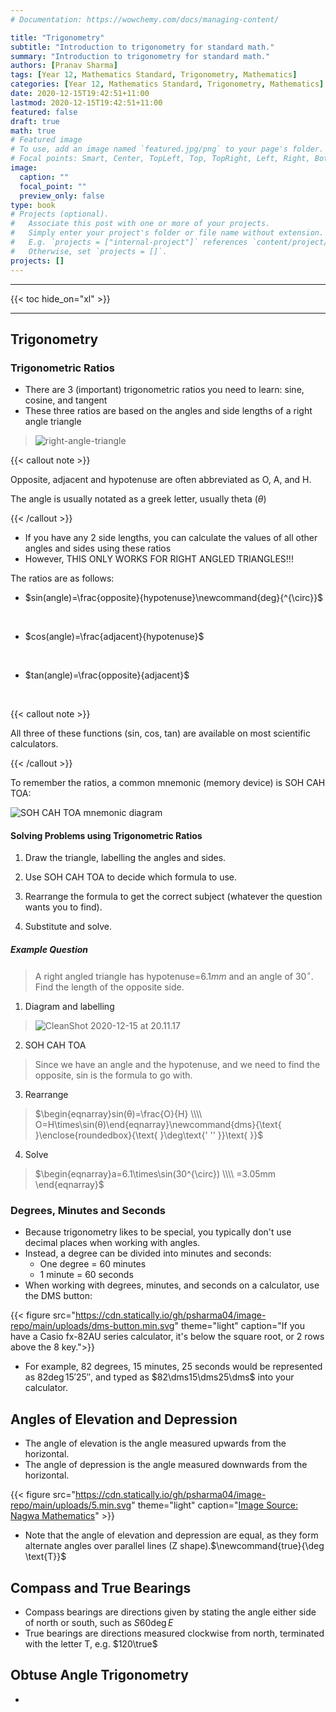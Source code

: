```yaml
---
# Documentation: https://wowchemy.com/docs/managing-content/

title: "Trigonometry"
subtitle: "Introduction to trigonometry for standard math."
summary: "Introduction to trigonometry for standard math."
authors: [Pranav Sharma]
tags: [Year 12, Mathematics Standard, Trigonometry, Mathematics]
categories: [Year 12, Mathematics Standard, Trigonometry, Mathematics]
date: 2020-12-15T19:42:51+11:00
lastmod: 2020-12-15T19:42:51+11:00
featured: false
draft: true
math: true
# Featured image
# To use, add an image named `featured.jpg/png` to your page's folder.
# Focal points: Smart, Center, TopLeft, Top, TopRight, Left, Right, BottomLeft, Bottom, BottomRight.
image:
  caption: ""
  focal_point: ""
  preview_only: false
type: book
# Projects (optional).
#   Associate this post with one or more of your projects.
#   Simply enter your project's folder or file name without extension.
#   E.g. `projects = ["internal-project"]` references `content/project/deep-learning/index.md`.
#   Otherwise, set `projects = []`.
projects: []
---
```


---

{{< toc hide_on="xl" >}}

---

## Trigonometry

### Trigonometric Ratios

- There are 3 (important) trigonometric ratios you need to learn: sine, cosine, and tangent
- These three ratios are based on the angles and side lengths of a right angle triangle

> ![right-angle-triangle](https://cdn.jsdelivr.net/gh/psharma04/image-repo@main/uploads/right-angle-triangleTNe85g-20201215194323193PbWkcD.svg)

{{< callout note >}}

Opposite, adjacent and hypotenuse are often abbreviated as O, A, and H.

The angle is usually notated as a greek letter, usually theta $(\theta)$

{{< /callout >}}

- If you have any 2 side lengths, you can calculate the values of all other angles and sides using these ratios
- However, THIS ONLY WORKS FOR RIGHT ANGLED TRIANGLES!!!

The ratios are as follows:

- $sin(angle)=\frac{opposite}{hypotenuse}\newcommand{deg}{^{\circ}}$

<br>

- $cos(angle)=\frac{adjacent}{hypotenuse}$

<br>

- $tan(angle)=\frac{opposite}{adjacent}$

<br>

{{< callout note >}}

All three of these functions (sin, cos, tan) are available on most scientific calculators.

{{< /callout >}}

To remember the ratios, a common mnemonic (memory device) is SOH CAH TOA:

![SOH CAH TOA mnemonic diagram](https://cdn.jsdelivr.net/gh/psharma04/image-repo@main/uploads/CleanShot%202020-12-15%20at%2019.48.04zWll06.png)

#### Solving Problems using Trigonometric Ratios

1. Draw the triangle, labelling the angles and sides.

2. Use SOH CAH TOA to decide which formula to use.
3. Rearrange the formula to get the correct subject (whatever the question wants you to find).
4. Substitute and solve.

##### Example Question

> A right angled triangle has hypotenuse=$6.1mm$ and an angle of $30^\circ$. Find the length of the opposite side.

1. Diagram and labelling

> ![CleanShot 2020-12-15 at 20.11.17](https://cdn.jsdelivr.net/gh/psharma04/image-repo@main/uploads/CleanShot%202020-12-15%20at%2020.11.175BXokE.png)

2. SOH CAH TOA

> Since we have an angle and the hypotenuse, and we need to find the opposite, sin is the formula to go with.

3. Rearrange

> $\begin{eqnarray}sin(θ)=\frac{O}{H} \\\\ O=H\times\sin(θ)\end{eqnarray}\newcommand{dms}{\text{ }\enclose{roundedbox}{\text{ }\deg\text{' '' }}\text{ }}$

4. Solve

> $\begin{eqnarray}a=6.1\times\sin(30^{\circ}) \\\\ =3.05mm \end{eqnarray}$

### Degrees, Minutes and Seconds

- Because trigonometry likes to be special, you typically don't use decimal places when working with angles.
- Instead, a degree can be divided into minutes and seconds:
  - One degree = 60 minutes
  - 1 minute = 60 seconds
- When working with degrees, minutes, and seconds on a calculator, use the DMS button:

{{< figure src="https://cdn.statically.io/gh/psharma04/image-repo/main/uploads/dms-button.min.svg" theme="light" caption="If you have a Casio fx-82AU series calculator, it's below the square root, or 2 rows above the 8 key.">}}

- For example, 82 degrees, 15 minutes, 25 seconds would be represented as $82\deg15'25'',$ and typed as $82\dms15\dms25\dms$ into your calculator.

## Angles of Elevation and Depression

- The angle of elevation is the angle measured upwards from the horizontal. 
- The angle of depression is the angle measured downwards from the horizontal.

{{< figure src="https://cdn.statically.io/gh/psharma04/image-repo/main/uploads/5.min.svg" theme="light" caption="[Image Source: Nagwa Mathematics](https://www.nagwa.com/en/explainers/397172912578/)" >}}

- Note that the angle of elevation and depression are equal, as they form alternate angles over parallel lines (Z shape).$\newcommand{true}{\deg \text{T}}$

## Compass and True Bearings

- Compass bearings are directions given by stating the angle either side of north or south, such as $S60\deg E$
- True bearings are directions measured clockwise from north, terminated with the letter $\text{T}$, e.g. $120\true$

## Obtuse Angle Trigonometry

- 

